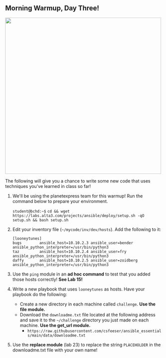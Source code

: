 ## Morning Warmup, Day Three!

<img src="https://i.imgflip.com/5a2dle.jpg" width="500"/>

The following will give you a chance to write some new code that uses techniques you've learned in class so far!

1. We'll be using the planetexpress team for this warmup! Run the command below to prepare your environment.

    `student@bchd:~$` `cd && wget https://labs.alta3.com/projects/ansible/deploy/setup.sh -qO setup.sh && bash setup.sh`

0. Edit your inventory file (`~/mycode/inv/dev/hosts`). Add the following to it:

    ```
    [looneytunes]
    bugs        ansible_host=10.10.2.3 ansible_user=bender ansible_python_interpreter=/usr/bin/python3
    taz         ansible_host=10.10.2.4 ansible_user=fry ansible_python_interpreter=/usr/bin/python3
    daffy       ansible_host=10.10.2.5 ansible_user=zoidberg ansible_python_interpreter=/usr/bin/python3
    ```
    
0. Use the `ping` module in an **ad hoc command** to test that you added those hosts correctly! **See Lab 15!**

0. Write a new playbook that uses `looneytunes` as hosts. Have your playbook do the following:
    - Create a new directory in each machine called `challenge`. **Use the file module.**
    - Download the `downloadme.txt` file located at the following address and save it to the `~/challenge` directory you just made on each machine. **Use the get_url module.**
        - `https://raw.githubusercontent.com/csfeeser/ansible_essentials/main/data/downloadme.txt`

0. Use the **replace module** (lab 23) to replace the string `PLACEHOLDER` in the downloadme.txt file with your own name!

<!--
## SOLUTION:

```yaml
- name: Play- grab a file online
  hosts: looneytunes
  connection: ssh
  gather_facts: no

  tasks:
  - name: create a challenge directory
    file:
      name: challenge
      state: directory

  - name: downloading downloadme.txt
    get_url:
      url: https://raw.githubusercontent.com/csfeeser/ansible_essentials/main/data/downloadme.txt
      dest: challenge

  - name: swap out PLACEHOLDER for "Chad"
    replace:
      path: ~/challenge/downloadme.txt
      regexp: "PLACEHOLDER"
      replace: "Chad"
      backup: yes
```
